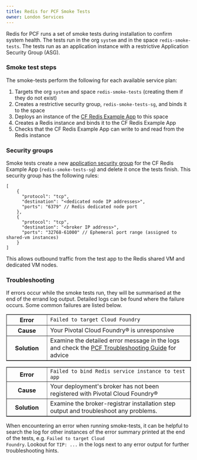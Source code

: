 ```yaml
---
title: Redis for PCF Smoke Tests
owner: London Services
---
```


Redis for PCF runs a set of smoke tests during installation to confirm system health. The tests run in the org <code>system</code> and in the space <code>redis-smoke-tests</code>. The tests run as an application instance with a restrictive Application Security Group (ASG).

### Smoke test steps

The smoke-tests perform the following for each available service plan:

1. Targets the org <code>system</code> and space <code>redis-smoke-tests</code> (creating them if they do not exist)
1. Creates a restrictive security group, <code>redis-smoke-tests-sg</code>, and binds it to the space
1. Deploys an instance of the [CF Redis Example App](https://github.com/pivotal-cf/cf-redis-example-app) to this space
1. Creates a Redis instance and binds it to the CF Redis Example App
1. Checks that the CF Redis Example App can write to and read from the Redis instance

### Security groups

Smoke tests create a new [application security group](https://docs.pivotal.io/pivotalcf/1-7/adminguide/app-sec-groups.html) for the CF Redis Example App (`redis-smoke-tests-sg`) and delete it once the tests finish. This security group has the following rules:

```
[
    {
      "protocol": "tcp",
      "destination": "<dedicated node IP addresses>",
      "ports": "6379" // Redis dedicated node port
    },
    {
      "protocol": "tcp",
      "destination": "<broker IP address>",
      "ports": "32768-61000" // Ephemeral port range (assigned to shared-vm instances)
    }
]
```

This allows outbound traffic from the test app to the Redis shared VM and dedicated VM nodes.

### Troubleshooting

If errors occur while the smoke tests run, they will be summarised at the end of the errand log output. Detailed logs can be found where the failure occurs. Some common failures are listed below.

<table border='1' class='nice'>
<tr>
  <th width="22%">Error</th>
  <td><code>Failed to target Cloud Foundry</code>
  </td>
</tr>
<tr>
  <th>Cause</th>
  <td>Your Pivotal Cloud Foundry&reg; is unresponsive</td>
</tr>
<tr>
  <th>Solution</th>
  <td>Examine the detailed error message in the logs and check the <a href="https://docs.pivotal.io/pivotalcf/1-7/customizing/troubleshooting.html">PCF Troubleshooting Guide</a> for advice</td>
</tr>
</table>

<table border='1' class='nice'>
<tr>
  <th width="22%">Error</th>
  <td><code>Failed to bind Redis service instance to test app</code>
  </td>
</tr>
<tr>
  <th>Cause</th>
  <td>Your deployment's broker has not been registered with Pivotal Cloud Foundry&reg;</td>
</tr>
<tr>
  <th>Solution</th>
  <td>Examine the broker-registrar installation step output and troubleshoot any problems.</td>
</tr>
</table>

When encountering an error when running smoke-tests, it can be helpful to search the log for other instances of the error summary printed at the end of the tests, e.g. <code>Failed to target Cloud Foundry</code>. Lookout for <code>TIP: ...</code> in the logs next to any error output for further troubleshooting hints.
